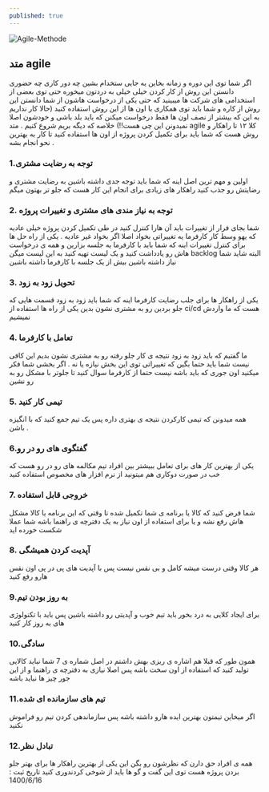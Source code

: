 ```yaml
---
published: true
---
```

![Agile-Methode]({{site.baseurl}}/image/eden-constantino-iJg1YzsEfqo-unsplash.jpg)
## متد agile 
اگر شما توی این دوره و زمانه بخاین یه جایی ستخدام بشین چه دور کاری چه حضوری دانستن این روش از کار کردن خیلی خیلی به دردتون میخوره حتی توی بعضی از استخدامی های شرکت ها میبینید که حتی یکی از درخواست هاشون از شما دانستن این روش از کاره و شما باید توی همکاری با اون ها از این روش استفاده کنید (حالا کار نداریم به این که بیشتر از نصف اون ها فقط درخواست میکنن که باید بلد باشی و خودشون اصلا نمیدونن این چی هست!!)
خلاصه که دیگه بریم شروع کنیم . متد agile کلا ۱۲ تا راهکار و روش هست که شما باید برای تکمیل کردن پروژه از اون ها استفاده کنید تا کار به بهترین نحو انجام بشه . 
### 1.توجه به رضایت مشتری
اولین و مهم ترین اصل اینه که شما باید توجه جدی داشته باشین به رضایت مشتری و رضایتش رو جذب کنید راهکار های زیادی برای انجام این کار هست که جلو تر بهتون میگم
### 2. توجه به نیاز مندی های مشتری و تغییرات پروژه
شما بجای فرار از تغییرات باید آن هارا کنترل کنید در طی تکمیل کردن پروژه خیلی عادیه که یهو وسط کار  کارفرما یه تغییراتی بخواد اصلا اگر بخواد غیر عادیه . یکی از راه حل ها برای کنترل تغییرات اینه که شما باید با کارفرما یه جلسه بزارین و همه ی درخواست هاش رو یادداشت کنید و یک لیست تهیه کنید به این لیست میگن backlog البته شاید شما نیاز داشته باشین بیش از یک جلسه با کارفرما داشته باشین
### 3. تحویل زود به زود
یکی از راهکار ها برای جلب رضایت کارفرما اینه که شما باید زود به زود قسمت هایی که جلو بردین رو به مشتری نشون بدین یکی از راه ها استفاده از ci/cd هست که ما واردش نمیشیم 
### 4. تعامل با کارفرما
ما گفتیم که باید زود به زود نتیجه ی کار جلو رفته رو به مشتری نشون بدیم این کافی نیست شما باید حتما بگین که تغییراتی توی این بخش نیازه یا نه . اگر بخشی شما فکر میکنید اون جوری که باید باشه نیست حتما از کارفرما سوال کنید تا جلوتر با مشکل رو به رو نشین
### 5. تیمی کار کنید
همه میدونن که تیمی کارکردن نتیجه ی بهتری داره پس یک تیم جمع کنید که با انگیزه باشن .
### 6.گفتگوی های رو در رو
یکی از بهترین کار های برای تعامل ببیشتر بین افراد تیم مکالمه های رو در رو هست که خب در صورت دوکاری هم میتونید از نرم افزار های مخصوص استفاده کنید
### 7. خروجی قابل استفاده
شما فرض کنید که کالا یا برنامه ی شما تکمیل شده تا وقتی که این برنامه یا کالا مشکل هاش رفع نشه و یا برای استفاده از اون نیاز به یک دفترچه ی راهنما باشه شما عملا شکست خورده اید
### 8. آپدیت کردن همیشگی
هر کالا وقتی درست میشه کامل و بی نقس نیست پس با آپدیت های پی در پی اون نقس هارو رفع کنید
### 9.به روز بودن تیم
برای ایجاد کلایی به درد بخور باید تیم خوب و آپدیتی رو داشته باشین پس باید با تکنولوژی های به روز کار کنید
### 10.سادگی
همون طور که قبلا هم اشاره ی ریزی بهش داشتم در اصل شماره ی 7 شما نباید کالایی تولید کنید که استفاده از اون سخت باشه پس اصلا نیازی به دفترچه ی راهنما و از این جور چیز ها نباید باشه
### 11.تیم های سازمانده ای شده
اگر میخاین تیمتون بهترین ایده هارو داشته باشه پس سازماندهی کردن تیم رو فراموش نکنید
### 12.تبادل نظر
همه ی افراد حق دارن که نظرشون رو بگن این یکی از بهترین راهکار ها برای بهتر جلو بردن پروژه هست توی این گفت و گو  ها باید از شوخی کردندوری کنید
تاریخ ثبت : 1400/6/16
